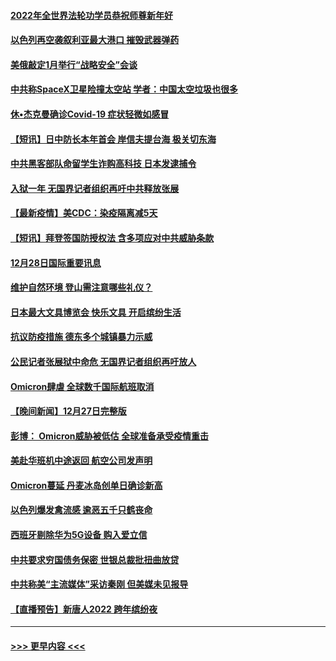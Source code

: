 #### [2022年全世界法轮功学员恭祝师尊新年好](../pages/prog202/a103305495.md?t=12291100) 
#### [以色列再空袭叙利亚最大港口 摧毁武器弹药](../pages/prog202/a103305368.md?t=12291100) 
#### [美俄敲定1月举行“战略安全”会谈](../pages/prog202/a103305384.md?t=12291100) 
#### [中共称SpaceX卫星险撞太空站 学者：中国太空垃圾也很多](../pages/prog202/a103305386.md?t=12291100) 
#### [休•杰克曼确诊Covid-19 症状轻微如感冒](../pages/prog202/a103305304.md?t=12291100) 
#### [【短讯】日中防长本年首会 岸信夫提台海 极关切东海](../pages/prog202/a103305156.md?t=12291100) 
#### [中共黑客部队命留学生诈购高科技 日本发逮捕令](../pages/prog202/a103305146.md?t=12291100) 
#### [入狱一年 无国界记者组织再吁中共释放张展](../pages/prog202/a103305179.md?t=12291100) 
#### [【最新疫情】美CDC：染疫隔离减5天](../pages/prog202/a103305167.md?t=12291100) 
#### [【短讯】拜登签国防授权法 含多项应对中共威胁条款](../pages/prog202/a103305158.md?t=12291100) 
#### [12月28日国际重要讯息](../pages/prog202/a103304955.md?t=12291100) 
#### [维护自然环境 登山需注意哪些礼仪？](../pages/prog202/a103304941.md?t=12291100) 
#### [日本最大文具博览会 快乐文具 开启缤纷生活](../pages/prog202/a103304933.md?t=12291100) 
#### [抗议防疫措施 德东多个城镇暴力示威](../pages/prog202/a103304838.md?t=12291100) 
#### [公民记者张展狱中命危 无国界记者组织再吁放人](../pages/prog202/a103304827.md?t=12291100) 
#### [Omicron肆虐 全球数千国际航班取消](../pages/prog202/a103304736.md?t=12291100) 
#### [【晚间新闻】12月27日完整版](../pages/prog202/a103304702.md?t=12291100) 
#### [彭博： Omicron威胁被低估 全球准备承受疫情重击](../pages/prog202/a103304565.md?t=12291100) 
#### [美赴华班机中途返回 航空公司发声明](../pages/prog202/a103304690.md?t=12291100) 
#### [Omicron蔓延 丹麦冰岛创单日确诊新高](../pages/prog202/a103304695.md?t=12291100) 
#### [以色列爆发禽流感 逾恶五千只鹤丧命](../pages/prog202/a103304653.md?t=12291100) 
#### [西班牙剔除华为5G设备 购入爱立信](../pages/prog202/a103304530.md?t=12291100) 
#### [中共要求穷国债务保密 世银总裁批扭曲放贷](../pages/prog202/a103304500.md?t=12291100) 
#### [中共称美“主流媒体”采访秦刚 但美媒未见报导](../pages/prog202/a103304523.md?t=12291100) 
#### [【直播预告】新唐人2022 跨年缤纷夜](../pages/prog202/a103303736.md?t=12291100) 

----
#### [ >>> 更早内容 <<< ](../indexes/prog202-earlier.md)
